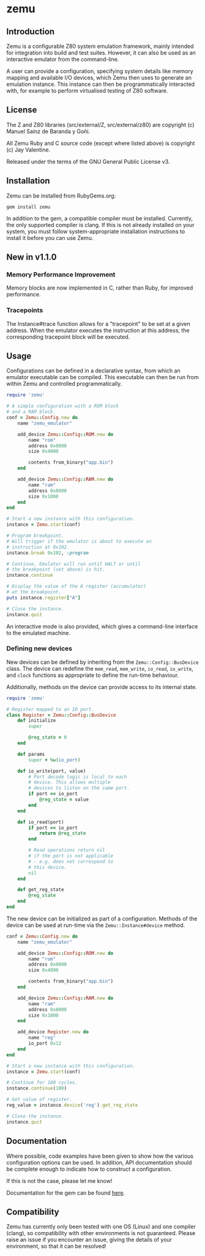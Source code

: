 # zemu

## Introduction

Zemu is a configurable Z80 system emulation framework, mainly intended for integration into build and test suites.
However, it can also be used as an interactive emulator from the command-line.

A user can provide a configuration, specifying system details like memory mapping and available I/O devices,
which Zemu then uses to generate an emulation instance. This instance can then be programmatically interacted
with, for example to perform virtualised testing of Z80 software.

## License

The Z and Z80 libraries (src/external/Z, src/external/z80) are copyright (c) Manuel Sainz de Baranda y Goñi.

All Zemu Ruby and C source code (except where listed above) is copyright (c) Jay Valentine.

Released under the terms of the GNU General Public License v3.

## Installation

Zemu can be installed from RubyGems.org:

```
gem install zemu
```

In addition to the gem, a compatible compiler must be installed.
Currently, the only supported compiler is clang. If this is not already
installed on your system, you must follow system-appropriate installation instructions
to install it before you can use Zemu.

## New in v1.1.0

### Memory Performance Improvement

Memory blocks are now implemented in C, rather than
Ruby, for improved performance.
### Tracepoints

The Instance#trace function allows for a "tracepoint"
to be set at a given address. When the emulator executes
the instruction at this address, the corresponding
tracepoint block will be executed.

## Usage

Configurations can be defined in a declarative syntax, from which
an emulator executable can be compiled. This executable can then be run
from within Zemu and controlled programmatically.

```ruby
require 'zemu'

# A simple configuration with a ROM block
# and a RAM block.
conf = Zemu::Config.new do
    name "zemu_emulator"

    add_device Zemu::Config::ROM.new do
        name "rom"
        address 0x0000
        size 0x4000

        contents from_binary("app.bin")
    end

    add_device Zemu::Config::RAM.new do
        name "ram"
        address 0x8000
        size 0x1000
    end
end

# Start a new instance with this configuration.
instance = Zemu.start(conf)

# Program breakpoint.
# Will trigger if the emulator is about to execute an
# instruction at 0x102.
instance.break 0x102, :program

# Continue. Emulator will run until HALT or until
# the breakpoint (set above) is hit.
instance.continue

# Display the value of the A register (accumulator)
# at the breakpoint.
puts instance.register["A"]

# Close the instance.
instance.quit
```

An interactive mode is also provided, which gives a command-line interface to the emulated
machine.

### Defining new devices

New devices can be defined by inheriting from the `Zemu::Config::BusDevice` class.
The device can redefine the `mem_read`, `mem_write`, `io_read`, `io_write`, and `clock` functions
as appropriate to define the run-time behaviour.

Additionally, methods on the device can provide access to its internal state.

```ruby
require 'zemu'

# Register mapped to an IO port.
class Register < Zemu::Config::BusDevice
    def initialize
        super

        @reg_state = 0
    end

    def params
        super + %w(io_port)

    def io_write(port, value)
        # Port decode logic is local to each
        # device. This allows multiple
        # devices to listen on the same port.
        if port == io_port
            @reg_state = value
        end
    end

    def io_read(port)
        if port == io_port
            return @reg_state
        end

        # Read operations return nil
        # if the port is not applicable
        # - e.g. does not correspond to
        # this device.
        nil
    end

    def get_reg_state
        @reg_state
    end
end
```

The new device can be initialized as part of a configuration.
Methods of the device can be used at run-time via the `Zemu::Instance#device` method.

```ruby
conf = Zemu::Config.new do
    name "zemu_emulator"

    add_device Zemu::Config::ROM.new do
        name "rom"
        address 0x0000
        size 0x4000

        contents from_binary("app.bin")
    end

    add_device Zemu::Config::RAM.new do
        name "ram"
        address 0x8000
        size 0x1000
    end

    add_device Register.new do
        name "reg"
        io_port 0x12
    end
end

# Start a new instance with this configuration.
instance = Zemu.start(conf)

# Continue for 100 cycles.
instance.continue(100)

# Get value of register.
reg_value = instance.device('reg').get_reg_state

# Close the instance.
instance.quit
```

## Documentation

Where possible, code examples have been given to show how the various configuration options can be used.
In addition, API documentation should be complete enough to indicate how to construct a configuration.

If this is not the case, please let me know!

Documentation for the gem can be found [here](https://www.rubydoc.info/gems/zemu).

## Compatibility

Zemu has currently only been tested with one OS (Linux) and one compiler (clang), so compatibility with
other environments is not guaranteed. Please raise an issue if you encounter an issue, giving the details
of your environment, so that it can be resolved!
